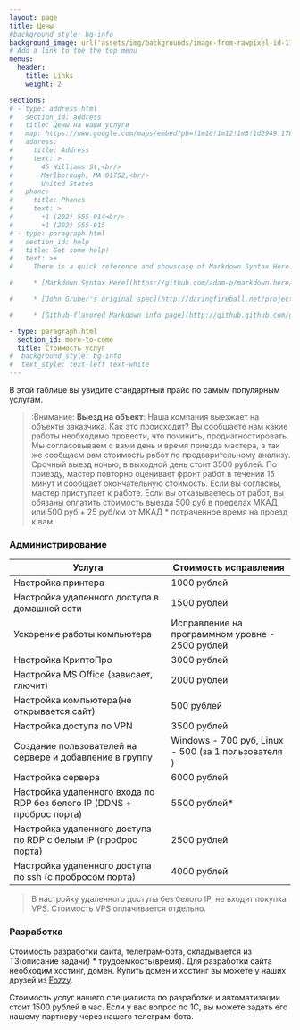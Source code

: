 ```yaml
---
layout: page
title: Цены
#background_style: bg-info
background_image: url('assets/img/backgrounds/image-from-rawpixel-id-1199650-jpeg.jpg')
# Add a link to the the top menu
menus:
  header:
    title: Links
    weight: 2

sections:
# - type: address.html
#   section_id: address
#   title: Цены на наши услуги
#   map: https://www.google.com/maps/embed?pb=!1m18!1m12!1m3!1d2949.1784803899586!2d-71.56614568458906!3d42.338717979188324!2m3!1f0!2f0!3f0!3m2!1i1024!2i768!4f13.1!3m3!1m2!1s0x0%3A0x6335220b7c08850a!2sMarlborough%20District%20Court!5e0!3m2!1sen!2sbg!4v1583193778570!5m2!1sen!2sbg
#   address:
#     title: Address
#     text: >
#       45 Williams St,<br/>
#       Marlborough, MA 01752,<br/>
#       United States
#   phone:
#     title: Phones
#     text: >
#       +1 (202) 555-014<br/>
#       +1 (202) 555-015
# - type: paragraph.html
#   section_id: help
#   title: Get some help!
#   text: >+
#     There is a quick reference and showscase of Markdown Syntax Here:

#     * [Markdown Syntax Here](https://github.com/adam-p/markdown-here/wiki/Markdown-Cheatsheet).

#     * [John Gruber's original spec](http://daringfireball.net/projects/markdown/).

#     * [Github-flavored Markdown info page](http://github.github.com/github-flavored-markdown/).

- type: paragraph.html
  section_id: more-to-come
  title: Стоимость услуг
#  background_style: bg-info
#  text_style: text-left text-white
---
```

В этой таблице вы увидите стандартный прайс по самым популярным услугам.

> :Внимание: **Выезд на объект**: Наша компания выезжает на объекты заказчика. Как это происходит? Вы сообщаете нам какие работы необходимо провести, что починить, продиагностировать. Мы согласовываем с вами день и время приезда мастера, а так же сообщаем вам стоимость работ по предварительному анализу. Срочный выезд ночью, в выходной день стоит 3500 рублей. 
По приезду, мастер повторно оценивает фронт работ в течении 15 минут и сообщает окончательную стоимость. Если вы согласны, мастер приступает к работе. Если вы отказываетесь от работ, вы обязаны оплатить стоимость выезда 500 руб в пределах МКАД или 500 руб + 25 руб/км от МКАД * потраченное время на проезд к вам.

### Администрирование

| Услуга                                                                 | Стоимость исправления                               |
|------------------------------------------------------------------------|-----------------------------------------------------|
| Настройка принтера                                                     | 1000 рублей                                         |
| Настройка удаленного доступа в домашней сети                           | 1500 рублей                                         |
| Ускорение работы компьютера                                            | Исправление на программном уровне - 2500 рублей     |
| Настройка КриптоПро                                                    | 3000 рублей                                         |
| Настройка MS Office (зависает, глючит)                                 | 2000 рублей                                         |
| Настройка компьютера(не открывается сайт)                              | 500 рублей                                          |
| Настройка доступа по VPN                                               | 3500 рублей                                         |
| Создание пользователей на сервере и добавление в группу                | Windows - 700 руб, Linux - 500 (за 1 пользователя ) |
| Настройка сервера                                                      | 6000 рублей                                         |
| Настройка удаленного входа по RDP без белого IP (DDNS + проброс порта) | 5500 рублей*                                        |
| Настройка удаленного доступа по RDP с белым IP (проброс порта)         | 2500 рублей                                         |
| Настройка удаленного доступа по ssh (с пробросом порта)                | 4000 рублей                                         |


> В настройку удаленного доступа без белого IP, не входит покупка VPS. Стоимость VPS оплачивается отдельно.

### Разработка

Стоимость разработки сайта, телеграм-бота, складывается из ТЗ(описание задачи) * трудоемкость(время). 
Для разработки сайта необходим хостинг, домен. Купить домен и хостинг вы можете у наших друзей из [Fozzy](https://fozzy.com/aff.php?aff=17309). 

Стоимость услуг нашего специалиста по разработке и автоматизации стоит 1500 рублей в час. 
Если у вас вопрос по 1С, вы можете задать его нашему партнеру через нашего телеграм-бота.

